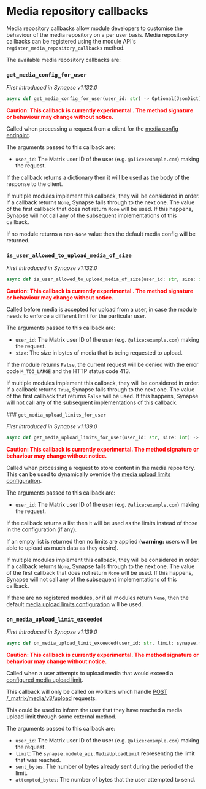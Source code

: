 # Media repository callbacks

Media repository callbacks allow module developers to customise the behaviour of the
media repository on a per user basis. Media repository callbacks can be registered
using the module API's `register_media_repository_callbacks` method.

The available media repository callbacks are:

### `get_media_config_for_user`

_First introduced in Synapse v1.132.0_

```python
async def get_media_config_for_user(user_id: str) -> Optional[JsonDict]
```

**<span style="color:red">
Caution: This callback is currently experimental . The method signature or behaviour
may change without notice.
</span>**

Called when processing a request from a client for the
[media config endpoint](https://spec.matrix.org/latest/client-server-api/#get_matrixclientv1mediaconfig).

The arguments passed to this callback are:

* `user_id`: The Matrix user ID of the user (e.g. `@alice:example.com`) making the request.

If the callback returns a dictionary then it will be used as the body of the response to the
client.

If multiple modules implement this callback, they will be considered in order. If a
callback returns `None`, Synapse falls through to the next one. The value of the first
callback that does not return `None` will be used. If this happens, Synapse will not call
any of the subsequent implementations of this callback.

If no module returns a non-`None` value then the default media config will be returned.

### `is_user_allowed_to_upload_media_of_size`

_First introduced in Synapse v1.132.0_

```python
async def is_user_allowed_to_upload_media_of_size(user_id: str, size: int) -> bool
```

**<span style="color:red">
Caution: This callback is currently experimental . The method signature or behaviour
may change without notice.
</span>**

Called before media is accepted for upload from a user, in case the module needs to
enforce a different limit for the particular user.

The arguments passed to this callback are:

* `user_id`: The Matrix user ID of the user (e.g. `@alice:example.com`) making the request.
* `size`: The size in bytes of media that is being requested to upload.

If the module returns `False`, the current request will be denied with the error code
`M_TOO_LARGE` and the HTTP status code 413.

If multiple modules implement this callback, they will be considered in order. If a callback
returns `True`, Synapse falls through to the next one. The value of the first callback that
returns `False` will be used. If this happens, Synapse will not call any of the subsequent
implementations of this callback.

### `get_media_upload_limits_for_user`

_First introduced in Synapse v1.139.0_

```python
async def get_media_upload_limits_for_user(user_id: str, size: int) -> Optional[List[synapse.module_api.MediaUploadLimit]]
```

**<span style="color:red">
Caution: This callback is currently experimental. The method signature or behaviour
may change without notice.
</span>**

Called when processing a request to store content in the media repository. This can be used to dynamically override
the [media upload limits configuration](../usage/configuration/config_documentation.html#media_upload_limits).

The arguments passed to this callback are:

* `user_id`: The Matrix user ID of the user (e.g. `@alice:example.com`) making the request.

If the callback returns a list then it will be used as the limits instead of those in the configuration (if any).

If an empty list is returned then no limits are applied (**warning:** users will be able
to upload as much data as they desire).

If multiple modules implement this callback, they will be considered in order. If a
callback returns `None`, Synapse falls through to the next one. The value of the first
callback that does not return `None` will be used. If this happens, Synapse will not call
any of the subsequent implementations of this callback.

If there are no registered modules, or if all modules return `None`, then
the default
[media upload limits configuration](../usage/configuration/config_documentation.html#media_upload_limits)
will be used.

### `on_media_upload_limit_exceeded`

_First introduced in Synapse v1.139.0_

```python
async def on_media_upload_limit_exceeded(user_id: str, limit: synapse.module_api.MediaUploadLimit, sent_bytes: int, attempted_bytes: int) -> None
```

**<span style="color:red">
Caution: This callback is currently experimental. The method signature or behaviour
may change without notice.
</span>**

Called when a user attempts to upload media that would exceed a
[configured media upload limit](../usage/configuration/config_documentation.html#media_upload_limits).

This callback will only be called on workers which handle
[POST /_matrix/media/v3/upload](https://spec.matrix.org/v1.15/client-server-api/#post_matrixmediav3upload)
requests.

This could be used to inform the user that they have reached a media upload limit through
some external method.

The arguments passed to this callback are:

* `user_id`: The Matrix user ID of the user (e.g. `@alice:example.com`) making the request.
* `limit`: The `synapse.module_api.MediaUploadLimit` representing the limit that was reached.
* `sent_bytes`: The number of bytes already sent during the period of the limit.
* `attempted_bytes`: The number of bytes that the user attempted to send.
